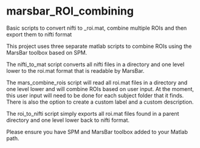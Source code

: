 # marsbar_ROI_combining
Basic scripts to convert nifti to _roi.mat, combine multiple ROIs and then export them to nifti format

This project uses three separate matlab scripts to combine ROIs using the MarsBar toolbox based on SPM.

The nifti_to_mat script converts all nifti files in a directory and one level lower to the roi.mat format that is readable by MarsBar. 

The mars_combine_rois script will read all roi.mat files in a directory and one level lower and will combine ROIs based on user input. At the moment, this user input will need to be done for each subject
folder that it finds. There is also the option to create a custom label and a custom description.

The roi_to_nifti script simply exports all roi.mat files found in a parent directory and one level lower back to nifti format.

Please ensure you have SPM and MarsBar toolbox added to your Matlab path.
